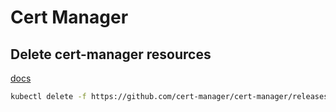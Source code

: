 # Cert Manager

## Delete cert-manager resources

[docs](https://cert-manager.io/docs/installation/kubectl/#uninstalling)

```bash
kubectl delete -f https://github.com/cert-manager/cert-manager/releases/download/v1.14.5/cert-manager.yaml
```
